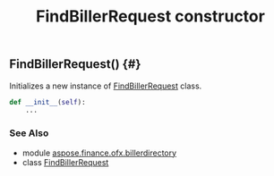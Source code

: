﻿---
title: FindBillerRequest constructor
second_title: Aspose.Finance for Python via .NET API References
description: 
type: docs
weight: 10
url: /python-net/aspose.finance.ofx.billerdirectory/findbillerrequest/__init__/
is_root: false
---

## FindBillerRequest() {#}

Initializes a new instance of [FindBillerRequest](/finance/python-net/aspose.finance.ofx.billerdirectory/findbillerrequest) class.



```python
def __init__(self):
    ...
```





### See Also
* module [aspose.finance.ofx.billerdirectory](../../)
* class [FindBillerRequest](/finance/python-net/aspose.finance.ofx.billerdirectory/findbillerrequest)
